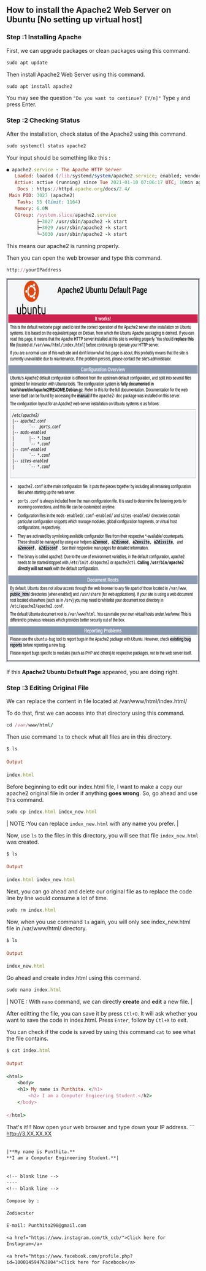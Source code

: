## How to install the Apache2 Web Server on Ubuntu [No setting up virtual host]

### Step :1 Installing Apache

First, we can upgrade packages or clean packages using this command.

```ruby
sudo apt update
```

Then install Apache2 Web Server using this command.

```ruby
sudo apt install apache2
```

You may see the question ``` "Do you want to continue? [Y/n]" ``` Type ```y``` and press Enter.

### Step :2 Checking Status

After the installation, check status of the Apache2 using this command.

```ruby
sudo systemctl status apache2
```

Your input should be something like this :

```ruby
● apache2.service - The Apache HTTP Server
   Loaded: loaded (/lib/systemd/system/apache2.service; enabled; vendor preset: enabled)
   Active: active (running) since Tue 2021-01-10 07:06:17 UTC; 10min ago
    Docs : https://httpd.apache.org/docs/2.4/
 Main PID: 3027 (apache2)
    Tasks: 55 (limit: 1164)
   Memory: 6.0M
   CGroup: /system.slice/apache2.service
           ├─3027 /usr/sbin/apache2 -k start
           ├─3029 /usr/sbin/apache2 -k start
           └─3030 /usr/sbin/apache2 -k start
```

This means our apache2 is running properly. 

Then you can open the web browser and type this command. 

```ruby
http://yourIPaddress
```

<img src="apache.png" width="700" height="1000" />

If this **Apache2 Ubuntu Default Page** appeared, you are doing right.

### Step :3 Editing Original File

We can replace the content in file located at /var/www/html/index.html/

To do that, first we can access into that directory using this command.

```ruby
cd /var/www/html/
```

Then use command ```ls``` to check what all files are in this directory.

```ruby
$ ls

Output

index.html  
```

Before beginning to edit our index.html file, I want to make a copy our apache2 original file in order if anything **goes wrong**. So, go ahead and use this command.

```ruby
sudo cp index.html index_new.html 
```
| NOTE :You can replace ```index_new.html``` with any name you prefer. |

Now, use ```ls``` to the files in this directory, you will see that file ```index_new.html``` was created.

```ruby
$ ls

Output

index.html index_new.html
```

Next, you can go ahead and delete our original file as to replace the code line by line would consume a lot of time.

```ruby
sudo rm index.html
```

Now, when you use command ```ls``` again, you will only see index_new.html file in /var/www/html/ directory.

```ruby
$ ls

Output 

index_new.html 
```

Go ahead and create index.html using this command.

```ruby
sudo nano index.html 
```
| NOTE : With ```nano``` command, we can directly **create** and **edit** a new file. |

After editting the file, you can save it by press ```Ctl+O```. It will ask whether you want to save the code in index.html. Press ```Enter```, follow by ```Ctl+X``` to exit.

You can check if the code is saved by using this command ```cat``` to see what the file contains.

```ruby
$ cat index.html

Output

<html>
	<body> 
	<h1> My name is Punthita. </h1>
		<h2> I am a Computer Engieering Student.</h2>
	</body>

</html>
```

That's it!!! Now open your web browser and type down your IP address. ```
http://3.XX.XX.XX   
```

|**My name is Punthita.**
**I am a Computer Engineering Student.**|

 
<!-- blank line -->
----
<!-- blank line -->

Compose by :

Zodiacstxr

E-mail: Punthita298@gmail.com

<a href="https://www.instagram.com/tk_ccb/">Click here for Instagram</a>
 
<a href="https://www.facebook.com/profile.php?id=100014594763804">Click here for Facebook</a>